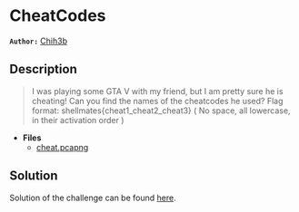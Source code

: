 # CheatCodes

**`Author:`** [Chih3b](https://github.com/Ch1h3b)

## Description

> I was playing some GTA V with my friend, but I am pretty sure he is cheating!
> Can you find the names of the cheatcodes he used?
> Flag format: shellmates{cheat1_cheat2_cheat3} ( No space, all lowercase, in their activation order )





- **Files** 
 	- [cheat.pcapng](cheat.pcapng)  





## Solution
Solution of the challenge can be found [here](solution/).
